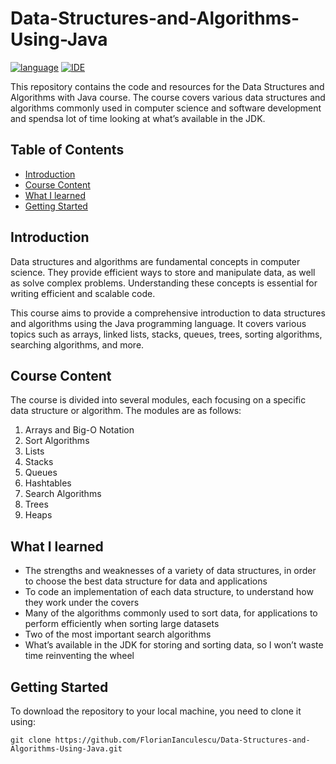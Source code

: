 # Data-Structures-and-Algorithms-Using-Java

[![language](https://img.shields.io/badge/language-Java%2017-blue?labelColor=gray&style=flat&link=https://www.java.com/en/)](https://www.java.com/en/)
[![IDE](https://img.shields.io/badge/IDE-IntelliJ%20IDEA-green?labelColor=gray&style=flat&link=https://www.jetbrains.com/idea/)](https://www.jetbrains.com/idea/)

This repository contains the code and resources for the Data Structures and Algorithms with Java course. The course covers various data structures and algorithms commonly used in computer science and software development and spendsa lot of time looking at what’s available in the JDK.

## Table of Contents

- [Introduction](#introduction)
- [Course Content](#course-content)
- [What I learned](#course-content)
- [Getting Started](#getting-started)
  
## Introduction

Data structures and algorithms are fundamental concepts in computer science. They provide efficient ways to store and manipulate data, as well as solve complex problems. Understanding these concepts is essential for writing efficient and scalable code.

This course aims to provide a comprehensive introduction to data structures and algorithms using the Java programming language. It covers various topics such as arrays, linked lists, stacks, queues, trees, sorting algorithms, searching algorithms, and more.

## Course Content

The course is divided into several modules, each focusing on a specific data structure or algorithm. The modules are as follows:

1. Arrays and Big-O Notation
2. Sort Algorithms
3. Lists
4. Stacks
5. Queues
6. Hashtables
7. Search Algorithms
8. Trees
9. Heaps

## What I learned

- The strengths and weaknesses of a variety of data structures, in order to choose the best data structure for data and applications
- To code an implementation of each data structure, to understand how they work under the covers
- Many of the algorithms commonly used to sort data, for applications to perform efficiently when sorting large datasets
- Two of the most important search algorithms
- What’s available in the JDK for storing and sorting data, so I won’t waste time reinventing the wheel

## Getting Started

To download the repository to your local machine, you need to clone it using:

```
git clone https://github.com/FlorianIanculescu/Data-Structures-and-Algorithms-Using-Java.git
```
